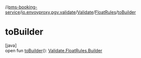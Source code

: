 //[pms-booking-service](../../../../index.md)/[io.envoyproxy.pgv.validate](../../index.md)/[Validate](../index.md)/[FloatRules](index.md)/[toBuilder](to-builder.md)

# toBuilder

[java]\
open fun [toBuilder](to-builder.md)(): [Validate.FloatRules.Builder](-builder/index.md)